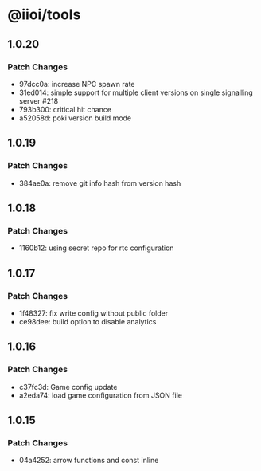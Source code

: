 # @iioi/tools

## 1.0.20

### Patch Changes

-   97dcc0a: increase NPC spawn rate
-   31ed014: simple support for multiple client versions on single signalling server #218
-   793b300: critical hit chance
-   a52058d: poki version build mode

## 1.0.19

### Patch Changes

-   384ae0a: remove git info hash from version hash

## 1.0.18

### Patch Changes

-   1160b12: using secret repo for rtc configuration

## 1.0.17

### Patch Changes

-   1f48327: fix write config without public folder
-   ce98dee: build option to disable analytics

## 1.0.16

### Patch Changes

-   c37fc3d: Game config update
-   a2eda74: load game configuration from JSON file

## 1.0.15

### Patch Changes

-   04a4252: arrow functions and const inline
